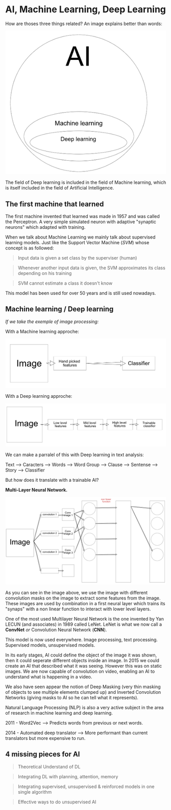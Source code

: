 # AI, Machine Learning, Deep Learning

How are thoses three things related? An image explains better than words:


![error loading image](./images/AIMachineDeepGraphic.png)

The field of Deep learning is included in the field of Machine learning, which is itself included in the field of Artificial Intelligence.


## The first machine that learned

The first machine invented that learned was made in 1957 and was called the Perceptron. A very simple simulated neuron with adaptive "synaptic neurons" which adapted with training.


When we talk about Machine Learning we mainly talk about supervised learning models. Just like the Support Vector Machine (*SVM*) whose concept is as followed:

> Input data is given a set class by the superviser (human)

> Whenever another input data is given, the SVM approximates its class depending on his training

> SVM cannot estimate a class it doesn't know


This model has been used for over 50 years and is still used nowadays.

## Machine learning / Deep learning
*If we take the exemple of image processing:*

With a Machine learning approche:

![error loading image](./images/MachineLearningFeaturesApproche.png)

With a Deep learning approche:

![error loading image](./images/DeepLearningFeaturesApproche.png)

We can make a parralel of this with Deep learning in text analysis:

Text --> Caracters --> Words --> Word Group --> Clause --> Sentense --> Story --> Classifier


But how does it translate with a trainable AI?

**Multi-Layer Neural Network.**


![error loading image](./images/MultiLayerNeuralNetwork.png)

As you can see in the image above, we use the image with different convolution masks on the image to extract some features from the image. These images are used by combination in a first neural layer which trains its "synaps" with a non linear function to interact with lower level layers.


One of the most used Multilayer Neural Network is the one invented by Yan LECUN (and associates) in 1989 called LeNet. LeNet is what we now call a **ConvNet** *or* Convolution Neural Network (**CNN**).

This model is now used everywhere. Image processing, text processing. Supervised models, unsupervised models.

In its early stages, AI could define the object of the image it was shown, then it could seperate different objects inside an image. In 2015 we could create an AI that described what it was seeing. However this was on static images. We are now capable of convolution on video, enabling an AI to understand what is happening in a video.

We also have seen appear the notion of Deep Masking (very thin masking of objects to see multiple elements clumped up) and Inverted Convolution Networks (giving masks to AI so he can tell what it represents).


Natural Language Processing (NLP) is also a very active subject in the area of research in machine learning and deep learning.

2011 - Word2Vec --> Predicts words from previous or next words.

2014 - Automated deep translator --> More performant than current translators but more expensive to run.

## 4 missing pieces for AI

>	Theoretical Understand of DL

> Integrating DL with planning, attention, memory

> Integrating supervised, unsupervised & reinforced models in one single algorithm

> Effective ways to do unsupervised AI
